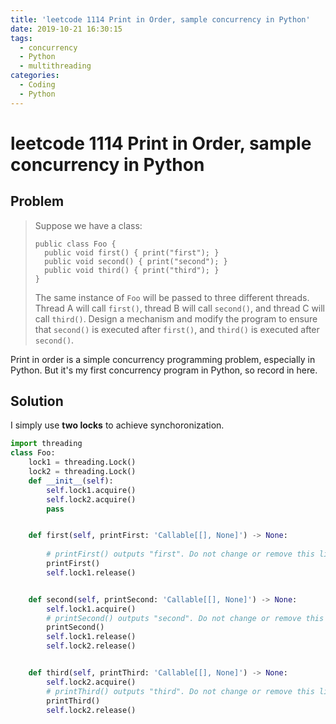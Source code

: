 ```yaml
---
title: 'leetcode 1114 Print in Order, sample concurrency in Python'
date: 2019-10-21 16:30:15
tags:
  - concurrency
  - Python
  - multithreading
categories:
  - Coding
  - Python
---
```


# leetcode 1114 Print in Order, sample concurrency in Python

## Problem

> Suppose we have a class:
>
> ```
> public class Foo {
>   public void first() { print("first"); }
>   public void second() { print("second"); }
>   public void third() { print("third"); }
> }
> ```
>
> The same instance of `Foo` will be passed to three different threads. Thread A will call `first()`, thread B will call `second()`, and thread C will call `third()`. Design a mechanism and modify the program to ensure that `second()` is executed after `first()`, and `third()` is executed after `second()`.



<!--more-->

Print in order is a simple concurrency programming problem, especially in Python. But it's my first concurrency program in Python, so record in here.



## Solution

I simply use **two locks** to achieve synchoronization.

```python
import threading
class Foo:
    lock1 = threading.Lock()
    lock2 = threading.Lock()
    def __init__(self):
        self.lock1.acquire()
        self.lock2.acquire()
        pass


    def first(self, printFirst: 'Callable[[], None]') -> None:
        
        # printFirst() outputs "first". Do not change or remove this line.
        printFirst()
        self.lock1.release()


    def second(self, printSecond: 'Callable[[], None]') -> None:
        self.lock1.acquire()
        # printSecond() outputs "second". Do not change or remove this line.
        printSecond()
        self.lock1.release()
        self.lock2.release()


    def third(self, printThird: 'Callable[[], None]') -> None:
        self.lock2.acquire()
        # printThird() outputs "third". Do not change or remove this line.
        printThird()
        self.lock2.release()
```

